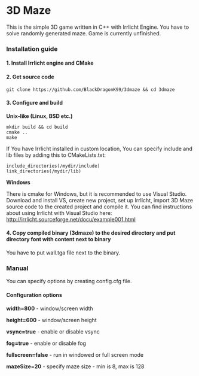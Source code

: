 # 3D Maze
This is the simple 3D game written in C++ with Irrlicht Engine. You have to solve randomly generated maze. Game is currently unfinished.

### Installation guide

#### 1. Install Irrlicht engine and CMake

#### 2. Get source code

    git clone https://github.com/BlackDragonK99/3dmaze && cd 3dmaze
    
#### 3. Configure and build
**Unix-like (Linux, BSD etc.)**

    mkdir build && cd build
    cmake ..
    make
    
If You have Irrlicht installed in custom location, You can specify include and lib files by adding this to CMakeLists.txt:

    include_directories(/mydir/include)
    link_directories(/mydir/lib)
    
**Windows**

There is cmake for Windows, but it is recommended to use Visual Studio. Download and install VS, create new project, set up Irrlicht, import 3D Maze source code to the created project and compile it. You can find instructions about using Irrlicht with Visual Studio here:
http://irrlicht.sourceforge.net/docu/example001.html
    
#### 4. Copy compiled binary (3dmaze) to the desired directory and put directory font with content next to binary
You have to put wall.tga file next to the binary.

### Manual
You can specify options by creating config.cfg file.

#### Configuration options
**width=800** - window/screen width

**height=600** - window/screen height

**vsync=true** - enable or disable vsync

**fog=true** - enable or disable fog

**fullscreen=false** - run in windowed or full screen mode

**mazeSize=20** - specify maze size - min is 8, max is 128
